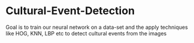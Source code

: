 # Cultural-Event-Detection
Goal is to train our neural network on a data-set and the apply techniques like HOG, KNN, LBP etc to detect cultural events from the images 

